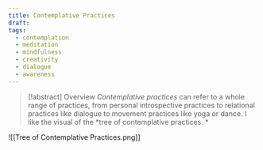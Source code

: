 ```yaml
---
title: Contemplative Practices
draft: 
tags:
  - contemplation
  - meditation
  - mindfulness
  - creativity
  - dialogue
  - awareness
---
```

> [!abstract] Overview
> *Contemplative practices* can refer to a whole range of practices, from personal introspective practices to relational practices like dialogue to movement practices like yoga or dance. I like the visual of the *tree of contemplative practices. *


![[Tree of Contemplative Practices.png]] 